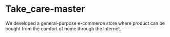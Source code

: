 # Take_care-master
We developed a general-purpose e-commerce store where product can be bought from the comfort of home through the Internet. 
